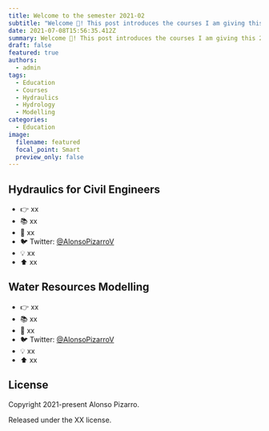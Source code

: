 ```yaml
---
title: Welcome to the semester 2021-02
subtitle: "Welcome 👋! This post introduces the courses I am giving this 2021-02 "
date: 2021-07-08T15:56:35.412Z
summary: Welcome 👋! This post introduces the courses I am giving this 2021-02
draft: false
featured: true
authors:
  - admin
tags:
  - Education
  - Courses
  - Hydraulics
  - Hydrology
  - Modelling
categories:
  - Education
image:
  filename: featured
  focal_point: Smart
  preview_only: false
---
```

## Hydraulics for Civil Engineers

* 👉 xx
* 📚 xx
* 💬 xx
* 🐦 Twitter: [@AlonsoPizarroV](https://twitter.com/AlonsoPizarroV)
* 💡 xx
* ⬆️ xx

## Water Resources Modelling

* 👉 xx
* 📚 xx
* 💬 xx
* 🐦 Twitter: [@AlonsoPizarroV](https://twitter.com/AlonsoPizarroV)
* 💡 xx
* ⬆️ xx

## License

Copyright 2021-present [](https://georgecushen.com)Alonso Pizarro.

Released under the [](https://github.com/wowchemy/wowchemy-hugo-modules/blob/master/LICENSE.md)XX license.